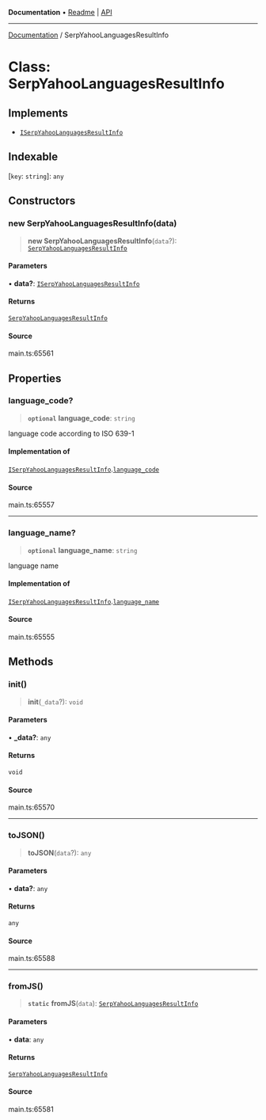 **Documentation** • [Readme](../README.md) \| [API](../globals.md)

***

[Documentation](../README.md) / SerpYahooLanguagesResultInfo

# Class: SerpYahooLanguagesResultInfo

## Implements

- [`ISerpYahooLanguagesResultInfo`](../interfaces/ISerpYahooLanguagesResultInfo.md)

## Indexable

 \[`key`: `string`\]: `any`

## Constructors

### new SerpYahooLanguagesResultInfo(data)

> **new SerpYahooLanguagesResultInfo**(`data`?): [`SerpYahooLanguagesResultInfo`](SerpYahooLanguagesResultInfo.md)

#### Parameters

• **data?**: [`ISerpYahooLanguagesResultInfo`](../interfaces/ISerpYahooLanguagesResultInfo.md)

#### Returns

[`SerpYahooLanguagesResultInfo`](SerpYahooLanguagesResultInfo.md)

#### Source

main.ts:65561

## Properties

### language\_code?

> **`optional`** **language\_code**: `string`

language code according to ISO 639-1

#### Implementation of

[`ISerpYahooLanguagesResultInfo`](../interfaces/ISerpYahooLanguagesResultInfo.md).[`language_code`](../interfaces/ISerpYahooLanguagesResultInfo.md#language_code)

#### Source

main.ts:65557

***

### language\_name?

> **`optional`** **language\_name**: `string`

language name

#### Implementation of

[`ISerpYahooLanguagesResultInfo`](../interfaces/ISerpYahooLanguagesResultInfo.md).[`language_name`](../interfaces/ISerpYahooLanguagesResultInfo.md#language_name)

#### Source

main.ts:65555

## Methods

### init()

> **init**(`_data`?): `void`

#### Parameters

• **\_data?**: `any`

#### Returns

`void`

#### Source

main.ts:65570

***

### toJSON()

> **toJSON**(`data`?): `any`

#### Parameters

• **data?**: `any`

#### Returns

`any`

#### Source

main.ts:65588

***

### fromJS()

> **`static`** **fromJS**(`data`): [`SerpYahooLanguagesResultInfo`](SerpYahooLanguagesResultInfo.md)

#### Parameters

• **data**: `any`

#### Returns

[`SerpYahooLanguagesResultInfo`](SerpYahooLanguagesResultInfo.md)

#### Source

main.ts:65581
